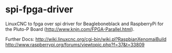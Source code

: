 spi-fpga-driver
===============

LinuxCNC to fpga over spi driver for Beagleboneblack and RaspberryPi
for the Pluto-P Board (http://www.knjn.com/FPGA-Parallel.html).

Further Docs:
http://wiki.linuxcnc.org/cgi-bin/wiki.pl?RaspbianXenomaiBuild
http://www.raspberrypi.org/forums/viewtopic.php?f=37&t=33809
